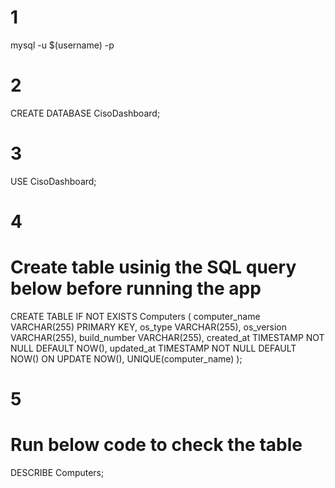 # 1
mysql -u $(username) -p

# 2
CREATE DATABASE CisoDashboard;

# 3
USE CisoDashboard;

# 4
# Create table usinig the SQL query below before running the app

CREATE TABLE IF NOT EXISTS Computers (
    computer_name VARCHAR(255) PRIMARY KEY,
    os_type VARCHAR(255),
    os_version VARCHAR(255),
    build_number VARCHAR(255),
    created_at TIMESTAMP NOT NULL DEFAULT NOW(),
    updated_at TIMESTAMP NOT NULL DEFAULT NOW() ON UPDATE NOW(),
    UNIQUE(computer_name)
);


# 5
# Run below code to check the table
DESCRIBE Computers;

